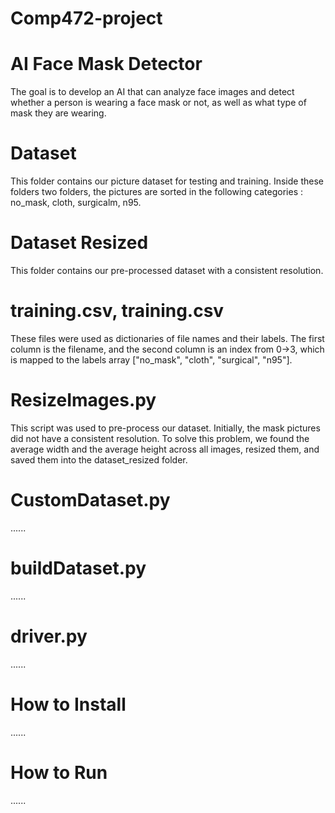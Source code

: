 # Comp472-project
# AI Face Mask Detector
The goal is to develop an AI that can analyze face images and detect whether a person is wearing a face mask or not, as well as what type of mask they are wearing.

# Dataset
This folder contains our picture dataset for testing and training. Inside these folders two folders, the pictures are sorted in the following categories : no_mask, cloth, surgicalm, n95.

# Dataset Resized
This folder contains our pre-processed dataset with a consistent resolution.

# training.csv, training.csv
These files were used as dictionaries of file names and their labels. The first column is the filename, and the second column is an index from 0->3, which is mapped to the labels array ["no_mask", "cloth", "surgical", "n95"].


# ResizeImages.py
This script was used to pre-process our dataset. Initially, the mask pictures did not have a consistent resolution. To solve this problem, we found the average width and the average height across all images, resized them, and saved them into the dataset_resized folder.

# CustomDataset.py
......

# buildDataset.py
......

# driver.py
......

# How to Install
......

# How to Run
......
